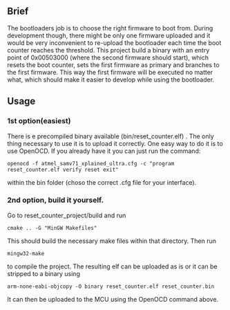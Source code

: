## Brief
The bootloaders job is to choose the right firmware to boot from. During development though, there might be only one firmware uploaded and it would be very inconvenient to re-upload the bootloader each time the boot counter reaches the threshold. This project build a binary with an entry point of 0x00503000 (where the second firmware should start), which resets the boot counter, sets the first firmware as primary and branches to the first firmware. This way the first firmware will be executed no matter what, which should make it easier to develop while using the bootloader.

## Usage


### 1st option(easiest)

There is e precompiled binary available (bin/reset_counter.elf) . The only thing necessary to use it is to upload it correctly. One easy way to do it is to use OpenOCD. If you already have it you can just run the command:

```shell
openocd -f atmel_samv71_xplained_ultra.cfg -c "program reset_counter.elf verify reset exit"
```

within the bin folder (choso the correct .cfg file for your interface).

### 2nd option, build it yourself.

Go to reset_counter_project/build and run

```shell
cmake .. -G "MinGW Makefiles"
```

This should build the necessary make files within that directory. Then run

```shell
mingw32-make
```

to compile the project. The resulting elf can be uploaded as is or it can be stripped to a binary using

```shell
arm-none-eabi-objcopy -O binary reset_counter.elf reset_counter.bin
```

It can then be uploaded to the MCU using the OpenOCD command above.
